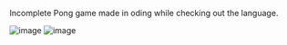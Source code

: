 Incomplete Pong game made in oding while checking out the language.

![image](https://github.com/user-attachments/assets/d018b515-84cd-494f-b598-e51270e44d63)
![image](https://github.com/user-attachments/assets/226c679b-04e1-45d5-992e-880f9aab04f1)
